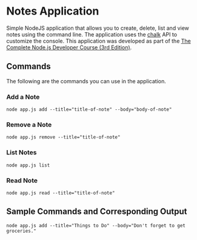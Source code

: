# Notes Application

Simple NodeJS application that allows you to create, delete, list and view notes using the command line. The application uses the [chalk](https://www.npmjs.com/package/chalk) API to customize the console. This application was developed as part of the [The Complete Node.js Developer Course (3rd Edition)](https://www.udemy.com/the-complete-nodejs-developer-course-2/).

## Commands

The following are the commands you can use in the application.

### Add a Note

    node app.js add --title="title-of-note" --body="body-of-note"
    
### Remove a Note

    node app.js remove --title="title-of-note"

### List Notes

    node app.js list
    
### Read Note

    node app.js read --title="title-of-note"


## Sample Commands and Corresponding Output
    node app.js add --title="Things to Do" --body="Don't forget to get groceries."
